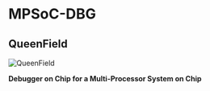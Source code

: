 # MPSoC-DBG
## QueenField

![QueenField](../main/icon.jpg)

**Debugger on Chip for a Multi-Processor System on Chip**
